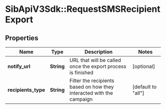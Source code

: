 # SibApiV3Sdk::RequestSMSRecipientExport

## Properties
Name | Type | Description | Notes
------------ | ------------- | ------------- | -------------
**notify_url** | **String** | URL that will be called once the export process is finished | [optional] 
**recipients_type** | **String** | Filter the recipients based on how they interacted with the campaign | [default to &quot;all&quot;]


